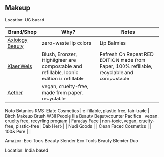 ## Makeup	

Location: US based

| Brand/Shop	| Why?	| Notes |
| ------ | ------| --------|
[Axiology Beauty](https://axiologybeauty.com/collections/balmies) | zero-waste lip colors | Lip Balmies|
[Kjaer Weis](https://kjaerweis.com)| Blush, Bronzer, Highlighter are compostable and refillable, Iconic edition is refillable | Refresh On Repeat RED EDITION made from Paper, 100% refillable, recyclable and compostable |
[Aether](https://athrbeauty.com)| vegan, cruelty-free, made from paper, recyclable |
Noto Botanics
RMS 
Elate Cosmetics |re-fillable, plastic free, fair-trade |
Birch Makeup Brush
W3ll People
Ilia Beauty
Beautycounter
Pacifica | vegan, cruelty free, recycling program | 
Faraday Face | non-toxic, vegan, cruelty-free,  plastic-free |
Dab Herb | |
Nudi Goods | |
Clean Faced Cosmetics | |
100& Pure | |

Amazon:
Eco Tools Beauty Blender
Eco Tools Beauty Blender Duo

Location: India based
